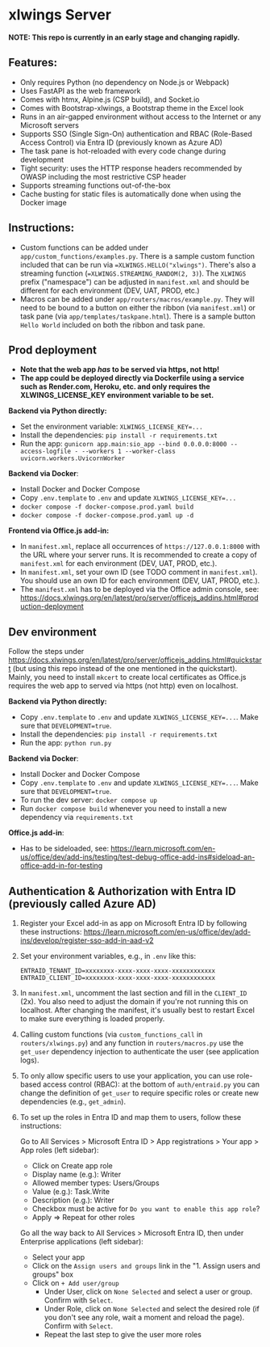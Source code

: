 # xlwings Server

**NOTE: This repo is currently in an early stage and changing rapidly.**

## Features:

- Only requires Python (no dependency on Node.js or Webpack)
- Uses FastAPI as the web framework
- Comes with htmx, Alpine.js (CSP build), and Socket.io
- Comes with Bootstrap-xlwings, a Bootstrap theme in the Excel look
- Runs in an air-gapped environment without access to the Internet or any Microsoft servers
- Supports SSO (Single Sign-On) authentication and RBAC (Role-Based Access Control) via Entra ID (previously known as Azure AD)
- The task pane is hot-reloaded with every code change during development
- Tight security: uses the HTTP response headers recommended by OWASP including the most restrictive CSP header
- Supports streaming functions out-of-the-box
- Cache busting for static files is automatically done when using the Docker image

## Instructions:

- Custom functions can be added under `app/custom_functions/examples.py`. There is a sample custom function included that can be run via `=XLWINGS.HELLO("xlwings")`. There's also a streaming function (`=XLWINGS.STREAMING_RANDOM(2, 3)`). The `XLWINGS` prefix ("namespace") can be adjusted in `manifest.xml` and should be different for each environment (DEV, UAT, PROD, etc.)
- Macros can be added under `app/routers/macros/example.py`. They will need to be bound to a button on either the ribbon (via `manifest.xml`) or task pane (via `app/templates/taskpane.html`). There is a sample button `Hello World` included on both the ribbon and task pane.

## Prod deployment

- **Note that the web app _has_ to be served via https, not http!**
- **The app could be deployed directly via Dockerfile using a service such as Render.com, Heroku, etc. and only requires the XLWINGS_LICENSE_KEY environment variable to be set.**

**Backend via Python directly:**

- Set the environment variable: `XLWINGS_LICENSE_KEY=...`
- Install the dependencies: `pip install -r requirements.txt`
- Run the app: `gunicorn app.main:sio_app --bind 0.0.0.0:8000 --access-logfile - --workers 1 --worker-class uvicorn.workers.UvicornWorker`

**Backend via Docker**:

- Install Docker and Docker Compose
- Copy `.env.template` to `.env` and update `XLWINGS_LICENSE_KEY=...`
- `docker compose -f docker-compose.prod.yaml build`
- `docker compose -f docker-compose.prod.yaml up -d`

**Frontend via Office.js add-in:**

- In `manifest.xml`, replace all occurrences of `https://127.0.0.1:8000` with the URL where your server runs. It is recommended to create a copy of `manifest.xml` for each environment (DEV, UAT, PROD, etc.).
- In `manifest.xml`, set your own ID (see TODO comment in `manifest.xml`). You should use an own ID for each environment (DEV, UAT, PROD, etc.).
- The `manifest.xml` has to be deployed via the Office admin console, see: https://docs.xlwings.org/en/latest/pro/server/officejs_addins.html#production-deployment

## Dev environment

Follow the steps under https://docs.xlwings.org/en/latest/pro/server/officejs_addins.html#quickstart (but using this repo instead of the one mentioned in the quickstart). Mainly, you need to install `mkcert` to create local certificates as Office.js requires the web app to served via https (not http) even on localhost.

**Backend via Python directly:**

- Copy `.env.template` to `.env` and update `XLWINGS_LICENSE_KEY=...`. Make sure that `DEVELOPMENT=true`.
- Install the dependencies: `pip install -r requirements.txt`
- Run the app: `python run.py`

**Backend via Docker**:

- Install Docker and Docker Compose
- Copy `.env.template` to `.env` and update `XLWINGS_LICENSE_KEY=...`. Make sure that `DEVELOPMENT=true`.
- To run the dev server: `docker compose up`
- Run `docker compose build` whenever you need to install a new dependency via `requirements.txt`

**Office.js add-in**:

- Has to be sideloaded, see: https://learn.microsoft.com/en-us/office/dev/add-ins/testing/test-debug-office-add-ins#sideload-an-office-add-in-for-testing

## Authentication & Authorization with Entra ID (previously called Azure AD)

1. Register your Excel add-in as app on Microsoft Entra ID by following these instructions: https://learn.microsoft.com/en-us/office/dev/add-ins/develop/register-sso-add-in-aad-v2

2. Set your environment variables, e.g., in `.env` like this:

   ```
   ENTRAID_TENANT_ID=xxxxxxxx-xxxx-xxxx-xxxx-xxxxxxxxxxxx
   ENTRAID_CLIENT_ID=xxxxxxxx-xxxx-xxxx-xxxx-xxxxxxxxxxxx
   ```

3. In `manifest.xml`, uncomment the last section and fill in the `CLIENT_ID` (2x). You also need to adjust the domain if you're not running this on localhost. After changing the manifest, it's usually best to restart Excel to make sure everything is loaded properly.

4. Calling custom functions (via `custom_functions_call` in `routers/xlwings.py`) and any function in `routers/macros.py` use the `get_user` dependency injection to authenticate the user (see application logs).

5. To only allow specific users to use your application, you can use role-based access control (RBAC): at the bottom of `auth/entraid.py` you can change the definition of `get_user` to require specific roles or create new dependencies (e.g., `get_admin`).

6. To set up the roles in Entra ID and map them to users, follow these instructions:

   Go to All Services > Microsoft Entra ID > App registrations > Your app > App roles (left sidebar):

   - Click on Create app role
   - Display name (e.g.): Writer
   - Allowed member types: Users/Groups
   - Value (e.g.): Task.Write
   - Description (e.g.): Writer
   - Checkbox must be active for `Do you want to enable this app role`?
   - Apply => Repeat for other roles

   Go all the way back to All Services > Microsoft Entra ID, then under Enterprise applications (left sidebar):

   - Select your app
   - Click on the `Assign users and groups` link in the "1. Assign users and groups" box
   - Click on `+ Add user/group`
     - Under User, click on `None Selected` and select a user or group. Confirm with `Select`.
     - Under Role, click on `None Selected` and select the desired role (if you don't see any role, wait a moment and reload the page). Confirm with `Select`.
     - Repeat the last step to give the user more roles
